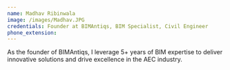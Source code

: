 ```yaml
---
name: Madhav Ribinwala
image: /images/Madhav.JPG
credentials: Founder at BIMAntiqs, BIM Specialist, Civil Engineer
phone_extension:
---
```


As the founder of BIMAntiqs, I leverage 5+ years of BIM expertise to deliver innovative solutions and drive excellence in the AEC industry.
